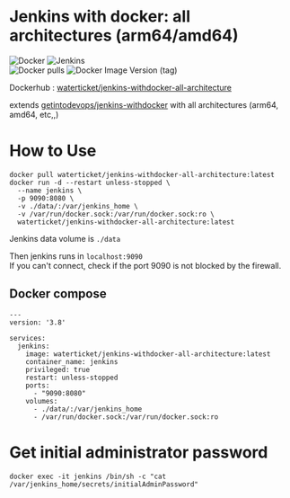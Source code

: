 # Jenkins with docker: all architectures (arm64/amd64)

![Docker](https://img.shields.io/badge/docker-%230db7ed.svg?style=for-the-badge&logo=docker&logoColor=white) 
![Jenkins](https://img.shields.io/badge/jenkins-%232C5263.svg?style=for-the-badge&logo=jenkins&logoColor=white)  
![Docker pulls](https://img.shields.io/docker/pulls/waterticket/jenkins-withdocker-all-architecture) 
![Docker Image Version (tag)](https://img.shields.io/docker/v/waterticket/jenkins-withdocker-all-architecture/latest)  

Dockerhub : [waterticket/jenkins-withdocker-all-architecture](https://hub.docker.com/r/waterticket/jenkins-withdocker-all-architecture)  

extends [getintodevops/jenkins-withdocker](https://hub.docker.com/r/getintodevops/jenkins-withdocker) with all architectures (arm64, amd64, etc,,)

# How to Use

```
docker pull waterticket/jenkins-withdocker-all-architecture:latest
docker run -d --restart unless-stopped \
  --name jenkins \
  -p 9090:8080 \
  -v ./data/:/var/jenkins_home \
  -v /var/run/docker.sock:/var/run/docker.sock:ro \
  waterticket/jenkins-withdocker-all-architecture:latest
```
Jenkins data volume is `./data`  

Then jenkins runs in `localhost:9090`  
If you can't connect, check if the port 9090 is not blocked by the firewall.  
  

## Docker compose
```
---
version: '3.8'

services:
  jenkins:
    image: waterticket/jenkins-withdocker-all-architecture:latest
    container_name: jenkins
    privileged: true
    restart: unless-stopped
    ports:
      - "9090:8080"
    volumes:
      - ./data/:/var/jenkins_home
      - /var/run/docker.sock:/var/run/docker.sock:ro
```



# Get initial administrator password
```
docker exec -it jenkins /bin/sh -c "cat /var/jenkins_home/secrets/initialAdminPassword"
```
